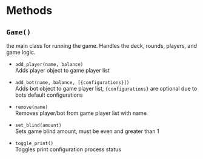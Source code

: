 # Methods
## `Game()`
the main class for running the game. Handles the deck, rounds, players, and game logic.

- `add_player(name, balance)`  
Adds player object to game player list

- `add_bot(name, balance, [{configurations}])`  
Adds bot object to game player list, `{configurations}` are optional due to bots default configurations

- `remove(name)`  
Removes player/bot from game player list with name

- `set_blind(amount)`  
Sets game blind amount, must be even and greater than 1

- `toggle_print()`  
Toggles print configuration process status

